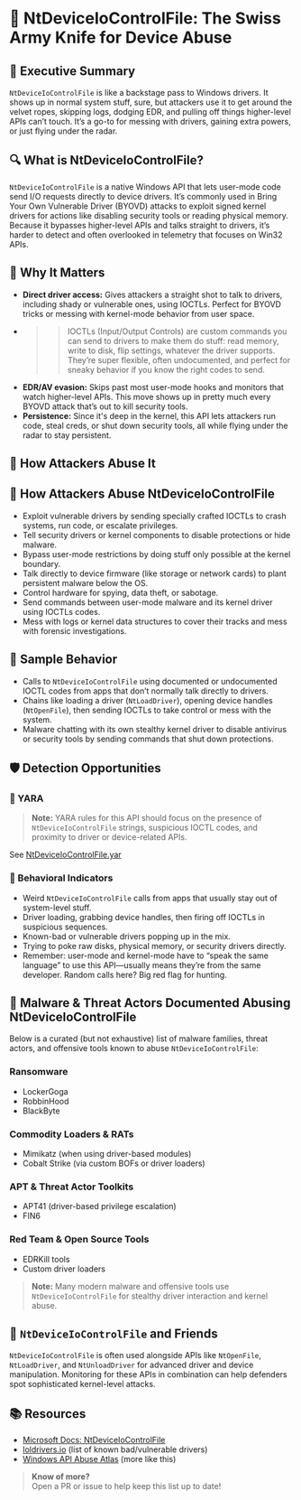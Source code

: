 # 🧪 NtDeviceIoControlFile: The Swiss Army Knife for Device Abuse

## 🚀 Executive Summary

`NtDeviceIoControlFile`  is like a backstage pass to Windows drivers. It shows up in normal system stuff, sure, but attackers use it to get around the velvet ropes, skipping logs, dodging EDR, and pulling off things higher-level APIs can’t touch. It’s a go-to for messing with drivers, gaining extra powers, or just flying under the radar.

## 🔍 What is NtDeviceIoControlFile?

`NtDeviceIoControlFile`  is a native Windows API that lets user-mode code send I/O requests directly to device drivers. It’s commonly used in Bring Your Own Vulnerable Driver (BYOVD) attacks to exploit signed kernel drivers for actions like disabling security tools or reading physical memory. Because it bypasses higher-level APIs and talks straight to drivers, it’s harder to detect and often overlooked in telemetry that focuses on Win32 APIs.

## 🚩 Why It Matters

- **Direct driver access:** Gives attackers a straight shot to talk to drivers, including shady or vulnerable ones, using IOCTLs. Perfect for BYOVD tricks or messing with kernel-mode behavior from user space.
 - > > IOCTLs (Input/Output Controls) are custom commands you can send to drivers to make them do stuff: read memory, write to disk, flip settings, whatever the driver supports. They’re super flexible, often undocumented, and perfect for sneaky behavior if you know the right codes to send.
- **EDR/AV evasion:** Skips past most user-mode hooks and monitors that watch higher-level APIs. This move shows up in pretty much every BYOVD attack that’s out to kill security tools.
- **Persistence:** Since it's deep in the kernel, this API lets attackers run code, steal creds, or shut down security tools, all while flying under the radar to stay persistent.

## 🧬 How Attackers Abuse It

## 🧬 How Attackers Abuse NtDeviceIoControlFile

- Exploit vulnerable drivers by sending specially crafted IOCTLs to crash systems, run code, or escalate privileges.  
- Tell security drivers or kernel components to disable protections or hide malware.  
- Bypass user-mode restrictions by doing stuff only possible at the kernel boundary.  
- Talk directly to device firmware (like storage or network cards) to plant persistent malware below the OS.  
- Control hardware for spying, data theft, or sabotage.  
- Send commands between user-mode malware and its kernel driver using IOCTLs codes.  
- Mess with logs or kernel data structures to cover their tracks and mess with forensic investigations.  

## 👀 Sample Behavior

- Calls to `NtDeviceIoControlFile` using documented or undocumented IOCTL codes from apps that don’t normally talk directly to drivers.  
- Chains like loading a driver (`NtLoadDriver`), opening device handles (`NtOpenFile`), then sending IOCTLs to take control or mess with the system.  
- Malware chatting with its own stealthy kernel driver to disable antivirus or security tools by sending commands that shut down protections.  

## 🛡️ Detection Opportunities

### 🔹 YARA

> **Note:** YARA rules for this API should focus on the presence of `NtDeviceIoControlFile` strings, suspicious IOCTL codes, and proximity to driver or device-related APIs. 

See [NtDeviceIoControlFile.yar](./NtDeviceIoControlFile.yar)

### 🔹 Behavioral Indicators

- Weird `NtDeviceIoControlFile` calls from apps that usually stay out of system-level stuff.  
- Driver loading, grabbing device handles, then firing off IOCTLs in suspicious sequences.  
- Known-bad or vulnerable drivers popping up in the mix.  
- Trying to poke raw disks, physical memory, or security drivers directly.  
- Remember: user-mode and kernel-mode have to “speak the same language” to use this API—usually means they’re from the same developer. Random calls here? Big red flag for hunting.


## 🦠 Malware & Threat Actors Documented Abusing NtDeviceIoControlFile

Below is a curated (but not exhaustive) list of malware families, threat actors, and offensive tools known to abuse `NtDeviceIoControlFile`:

### **Ransomware**
- LockerGoga
- RobbinHood
- BlackByte

### **Commodity Loaders & RATs**
- Mimikatz (when using driver-based modules)
- Cobalt Strike (via custom BOFs or driver loaders)

### **APT & Threat Actor Toolkits**
- APT41 (driver-based privilege escalation)
- FIN6

### **Red Team & Open Source Tools**
- EDRKill tools
- Custom driver loaders

> **Note:** Many modern malware and offensive tools use `NtDeviceIoControlFile` for stealthy driver interaction and kernel abuse.

## 🧵 `NtDeviceIoControlFile` and Friends

`NtDeviceIoControlFile` is often used alongside APIs like `NtOpenFile`, `NtLoadDriver`, and `NtUnloadDriver` for advanced driver and device manipulation. Monitoring for these APIs in combination can help defenders spot sophisticated kernel-level attacks.

## 📚 Resources

- [Microsoft Docs: NtDeviceIoControlFile](https://learn.microsoft.com/en-us/windows/win32/api/winternl/nf-winternl-ntdeviceiocontrolfile)
- [loldrivers.io](https://www.loldrivers.io/) (list of known bad/vulnerable drivers)
- [Windows API Abuse Atlas](https://github.com/danafaye/WindowsAPIAbuseAtlas) (more like this)

> **Know of more?**  
> Open a PR or issue to help keep this list up to date!